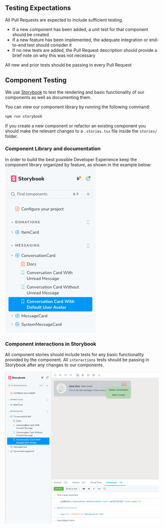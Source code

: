 ## Testing Expectations

All Pull Requests are expected to include sufficient testing.

- If a new component has been added, a unit test for that component should be created
- If a new feature has been implemented, the adequate integration or end-to-end test should consider it
- If no new tests are added, the Pull Request description should provide a brief note on why this was not necessary

All new and prior tests should be passing in every Pull Request

## Component Testing

We use [Storybook](https://storybook.js.org/tutorials/intro-to-storybook/react/en/get-started/) to test the rendering and basic functionality of our components as well as documenting them.

You can view our component library by running the following command:

```bash
npm run storybook
```

If you create a new component or refactor an existing component you should make the relevant changes to a `.stories.tsx` file inside the `stories/` folder.

### Component Library and documentation

In order to build the best possible Developer Experience keep the component library organized by feature, as shown in the example below:  
![Storybook component library structure](./documentation_images/storybook_component_library.png)

### Component interactions in Storybook

All component stories should include tests for any basic functionality provided by the component. All `interactions` tests should be passing in Storybook after any changes to our components.

![Storybook interactions test suite](./documentation_images/storybook_interactions_suite.png)
